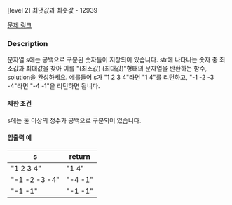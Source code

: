 [level 2] 최댓값과 최솟값 - 12939

[문제 링크](https://school.programmers.co.kr/learn/courses/30/lessons/12939)

### Description

문자열 s에는 공백으로 구분된 숫자들이 저장되어 있습니다. str에 나타나는 숫자 중 최소값과 최대값을 찾아 이를 "(최소값) (최대값)"형태의 문자열을 반환하는 함수, solution을 완성하세요.
예를들어 s가 "1 2 3 4"라면 "1 4"를 리턴하고, "-1 -2 -3 -4"라면 "-4 -1"을 리턴하면 됩니다.

#### 제한 조건

s에는 둘 이상의 정수가 공백으로 구분되어 있습니다.

#### 입출력 예

| s             | return  |
| ------------- | ------- |
| "1 2 3 4"     | "1 4"   |
| "-1 -2 -3 -4" | "-4 -1" |
| "-1 -1"       | "-1 -1" |
